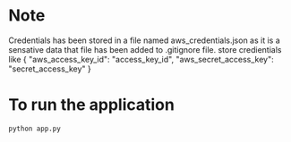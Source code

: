 # Note
Credentials has been stored in a file named aws_credentials.json as it is a sensative data that file has been added to .gitignore file.
store credientials like
{
    "aws_access_key_id": "access_key_id",
    "aws_secret_access_key": "secret_access_key"
}


# To run the application
``` bash
python app.py
```
